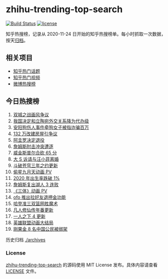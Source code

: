 # zhihu-trending-top-search

[![Build Status](https://github.com/justjavac/zhihu-trending-top-search/workflows/ci/badge.svg?branch=main)](https://github.com/justjavac/zhihu-trending-top-search/actions)
[![license](https://img.shields.io/github/license/justjavac/zhihu-trending-top-search)](https://github.com/justjavac/zhihu-trending-top-search/blob/main/LICENSE)

知乎热搜榜，记录从 2020-11-24 日开始的知乎热搜榜单。每小时抓取一次数据，按天[归档](./archives)。

## 相关项目

- [知乎热门话题](https://github.com/justjavac/zhihu-trending-hot-questions)
- [知乎热门视频](https://github.com/justjavac/zhihu-trending-hot-video)
- [微博热搜榜](https://github.com/justjavac/weibo-trending-hot-search)

## 今日热搜榜

<!-- BEGIN -->
<!-- 最后更新时间 Mon Nov 22 2021 12:17:44 GMT+0800 (China Standard Time) -->

1. [双城之战画风争议](https://www.zhihu.com/search?q=双城之战)
1. [我国决定和立陶宛外交关系降为代办级](https://www.zhihu.com/search?q=立陶宛)
1. [安阳狗伤人事件牵狗女子被指诈骗百万](https://www.zhihu.com/search?q=安阳狗伤人)
1. [132 万改建房屋引争议](https://www.zhihu.com/search?q=梦想改造家)
1. [阿圭罗决定退役](https://www.zhihu.com/search?q=阿圭罗)
1. [詹姆斯肘击冲突遭逐](https://www.zhihu.com/search?q=詹姆斯)
1. [威金斯普尔合砍 65 分](https://www.zhihu.com/search?q=勇士)
1. [大 S 诉请与汪小菲离婚](https://www.zhihu.com/search?q=大S离婚)
1. [斗破苍穹三年之约更新](https://www.zhihu.com/search?q=斗破苍穹三年之约)
1. [偷星九月天动画 PV](https://www.zhihu.com/search?q=偷星九月天)
1. [2020 年出生率跌破 1%](https://www.zhihu.com/search?q=出生率)
1. [詹姆斯复出湖人 3 连败](https://www.zhihu.com/search?q=湖人)
1. [《三体》动画 PV](https://www.zhihu.com/search?q=三体)
1. [ofo 推出拉好友退押金功能](https://www.zhihu.com/search?q=ofo退押金)
1. [哈登准三双篮网胜魔术](https://www.zhihu.com/search?q=篮网)
1. [凡人修仙传年番更新](https://www.zhihu.com/search?q=凡人修仙传)
1. [一人之下 4 更新](https://www.zhihu.com/search?q=一人之下4)
1. [英雄联盟动画大结局](https://www.zhihu.com/search?q=英雄联盟双城之战)
1. [刚果金 8 名中国公民被绑架](https://www.zhihu.com/search?q=刚果金)

<!-- END -->

历史归档 [./archives](./archives)

### License

[zhihu-trending-top-search](https://github.com/justjavac/zhihu-trending-top-search)
的源码使用 MIT License 发布。具体内容请查看 [LICENSE](./LICENSE) 文件。

